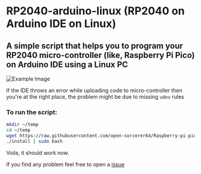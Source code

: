 # RP2040-arduino-linux (RP2040 on Arduino IDE on Linux)
## A simple script that helps you to program your RP2040 micro-controller (like, Raspberry Pi Pico) on Arduino IDE using a Linux PC


![Example Image](https://github.com/open-sorcerer64/Raspberry-pi-pico-udev/blob/main/example.png?raw=true)

If the IDE throws an error while uploading code to micro-controller then you're at the right place, the problem might be due to missing `udev` rules 



### To run the script:

```bash
mkdir ~/temp
cd ~/temp
wget https://raw.githubusercontent.com/open-sorcerer64/Raspberry-pi-pico-udev/main/install.sh 
./install | sudo bash
```

Voila, it should work now.

If you find any problem feel free to open a [issue](https://github.com/open-sorcerer64/Raspberry-pi-pico-udev/issues)
